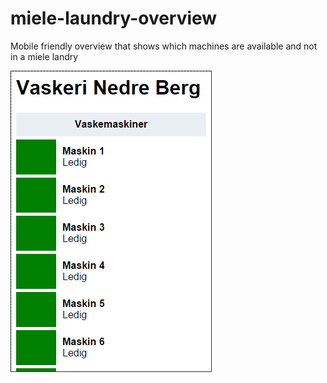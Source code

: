 # miele-laundry-overview

Mobile friendly overview that shows which machines are available and not in a miele landry

![Screenshot](/screenshot.png "Screenshot")
